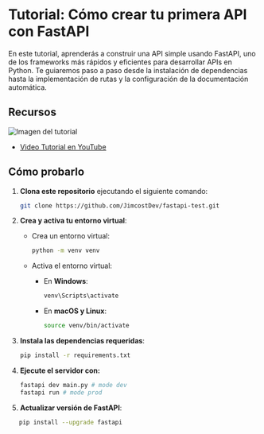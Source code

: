 # Tutorial: Cómo crear tu primera API con FastAPI

En este tutorial, aprenderás a construir una API simple usando FastAPI, uno de los frameworks más rápidos y eficientes para desarrollar APIs en Python. Te guiaremos paso a paso desde la instalación de dependencias hasta la implementación de rutas y la configuración de la documentación automática.

## Recursos

![Imagen del tutorial](https://firebasestorage.googleapis.com/v0/b/jimcostdev-firebase.appspot.com/o/FASTAPI-MINIATURA.jpg?alt=media&token=1a9de89a-9842-4c6a-ba25-7c65f43e0f1e)

- [Video Tutorial en YouTube](https://youtu.be/BZZOuM1UpyI?si=7E2yZG-BtAja4Q5q)

## Cómo probarlo

1. **Clona este repositorio** ejecutando el siguiente comando:

    ```bash
    git clone https://github.com/JimcostDev/fastapi-test.git
    ```

2. **Crea y activa tu entorno virtual**:

    - Crea un entorno virtual:

        ```bash
        python -m venv venv
        ```

    - Activa el entorno virtual:

        - En **Windows**:

            ```bash
            venv\Scripts\activate
            ```

        - En **macOS y Linux**:

            ```bash
            source venv/bin/activate
            ```

3. **Instala las dependencias requeridas**:

    ```bash
    pip install -r requirements.txt
    ```

4. **Ejecute el servidor con:**
    ```bash
    fastapi dev main.py # mode dev
    fastapi run # mode prod
    ```
5. **Actualizar versión de FastAPI**:
 ```bash
    pip install --upgrade fastapi
 ```